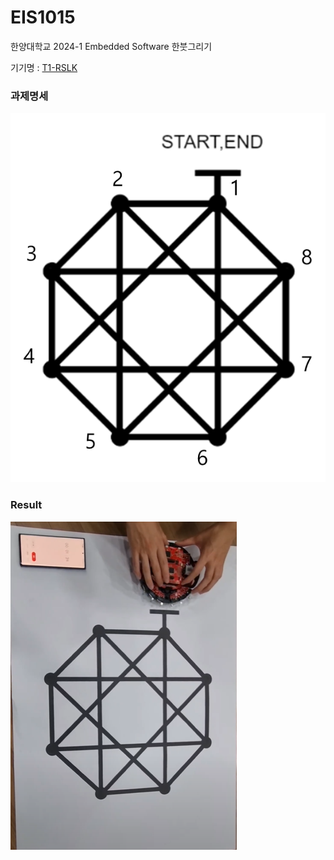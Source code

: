 # EIS1015
한양대학교 2024-1 Embedded Software 한붓그리기

기기명 : [T1-RSLK](https://dev.ti.com/gallery/view/1766484/RSLK_Debug/ver/2.0.1/)


### 과제명세 
![image](./image/image.png)



### Result
[![image](./image/LineTracer.png)](https://www.youtube.com/watch?v=HxzBqMkRmtI "Line Tracer One-brush Result")

